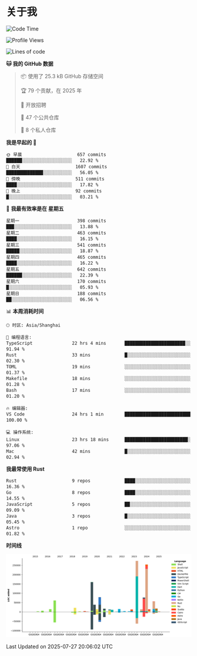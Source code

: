 # 关于我

<!--START_SECTION:waka-->
![Code Time](http://img.shields.io/badge/Code%20Time-3%2C998%20hrs%2046%20mins-blue)

![Profile Views](http://img.shields.io/badge/%E4%B8%AA%E4%BA%BA%E8%B5%84%E6%96%99%E8%A7%82%E7%9C%8B%E6%AC%A1%E6%95%B0-0-blue)

![Lines of code](https://img.shields.io/badge/%E4%BB%8E%E3%80%8CHello%20World%E3%80%8D%E8%B5%B7%E6%88%91%E5%B7%B2%E7%BB%8F%E5%86%99%E4%BA%86-1.2%20million%20%E8%A1%8C%E4%BB%A3%E7%A0%81-blue)

**🐱 我的 GitHub 数据** 

> 📦  使用了 25.3 kB GitHub 存储空间 
 > 
> 🏆 79 个贡献，在 2025 年
 > 
> 💼 开放招聘
 > 
> 📜 47 个公共仓库 
 > 
> 🔑 8 个私人仓库 
 > 
**我是早起的 🐤** 

```text
🌞 早晨                     657 commits         ██████░░░░░░░░░░░░░░░░░░░   22.92 % 
🌆 白天                     1607 commits        ██████████████░░░░░░░░░░░   56.05 % 
🌃 傍晚                     511 commits         ████░░░░░░░░░░░░░░░░░░░░░   17.82 % 
🌙 晚上                     92 commits          █░░░░░░░░░░░░░░░░░░░░░░░░   03.21 % 
```
📅 **我最有效率是在 星期五** 

```text
星期一                      398 commits         ███░░░░░░░░░░░░░░░░░░░░░░   13.88 % 
星期二                      463 commits         ████░░░░░░░░░░░░░░░░░░░░░   16.15 % 
星期三                      541 commits         █████░░░░░░░░░░░░░░░░░░░░   18.87 % 
星期四                      465 commits         ████░░░░░░░░░░░░░░░░░░░░░   16.22 % 
星期五                      642 commits         ██████░░░░░░░░░░░░░░░░░░░   22.39 % 
星期六                      170 commits         █░░░░░░░░░░░░░░░░░░░░░░░░   05.93 % 
星期日                      188 commits         ██░░░░░░░░░░░░░░░░░░░░░░░   06.56 % 
```


📊 **本周消耗时间** 

```text
🕑︎ 时区: Asia/Shanghai

💬 编程语言: 
TypeScript               22 hrs 4 mins       ███████████████████████░░   91.94 % 
Rust                     33 mins             █░░░░░░░░░░░░░░░░░░░░░░░░   02.30 % 
TOML                     19 mins             ░░░░░░░░░░░░░░░░░░░░░░░░░   01.37 % 
Makefile                 18 mins             ░░░░░░░░░░░░░░░░░░░░░░░░░   01.28 % 
Bash                     17 mins             ░░░░░░░░░░░░░░░░░░░░░░░░░   01.20 % 

🔥 编辑器: 
VS Code                  24 hrs 1 min        █████████████████████████   100.00 % 

💻 操作系统: 
Linux                    23 hrs 18 mins      ████████████████████████░   97.06 % 
Mac                      42 mins             █░░░░░░░░░░░░░░░░░░░░░░░░   02.94 % 
```

**我最常使用 Rust** 

```text
Rust                     9 repos             ████░░░░░░░░░░░░░░░░░░░░░   16.36 % 
Go                       8 repos             ████░░░░░░░░░░░░░░░░░░░░░   14.55 % 
JavaScript               5 repos             ██░░░░░░░░░░░░░░░░░░░░░░░   09.09 % 
Java                     3 repos             █░░░░░░░░░░░░░░░░░░░░░░░░   05.45 % 
Astro                    1 repo              ░░░░░░░░░░░░░░░░░░░░░░░░░   01.82 % 
```



**时间线**

![Lines of Code chart](https://raw.githubusercontent.com/catusax/catusax/master/assets/bar_graph.png)


 Last Updated on 2025-07-27 20:06:02 UTC
<!--END_SECTION:waka-->
